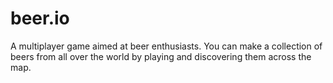 # beer.io
A multiplayer game aimed at beer enthusiasts. You can make a collection of beers from all over the world by playing and discovering them across the map.
